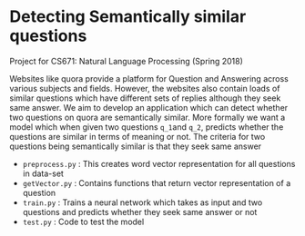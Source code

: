 # Detecting Semantically similar questions
Project for CS671: Natural Language Processing (Spring 2018)

Websites like quora provide a platform for Question and Answering across various subjects and fields. However, the websites also contain loads of similar questions which have different sets of replies although they seek same answer. We aim to develop an application which can detect whether two questions on quora are semantically similar. More formally we want a model which when given two questions `q_1`and `q_2`, predicts whether the questions are similar in terms of meaning or not. The criteria for two questions being semantically similar is that they seek same answer

+ `preprocess.py` : This creates word vector representation for all questions in data-set
+ `getVector.py` : Contains functions that return vector representation of a question
+ `train.py` :  Trains a neural network which takes as input and two questions and predicts whether they seek same answer or not
+ `test.py` : Code to test the model
